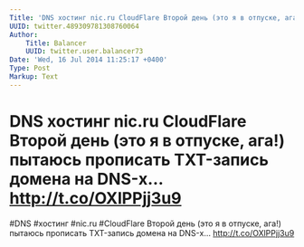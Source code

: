 ```yaml
---
Title: 'DNS хостинг nic.ru CloudFlare Второй день (это я в отпуске, ага!) пытаюсь прописать TXT-запись домена на DNS-х… http://t.co/OXlPPjj3u9'
UUID: twitter.489309781308760064
Author:
    Title: Balancer
    UUID: twitter.user.balancer73
Date: 'Wed, 16 Jul 2014 11:25:17 +0400'
Type: Post
Markup: Text
---
```


# DNS хостинг nic.ru CloudFlare Второй день (это я в отпуске, ага!) пытаюсь прописать TXT-запись домена на DNS-х… http://t.co/OXlPPjj3u9

#DNS #хостинг #nic.ru #CloudFlare Второй день (это я в
отпуске, ага!) пытаюсь прописать TXT-запись домена на DNS-х…
http://t.co/OXlPPjj3u9